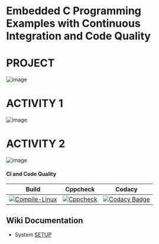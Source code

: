 # Embedded C Programming Examples with Continuous Integration and Code Quality

# PROJECT
![image](https://user-images.githubusercontent.com/81443037/116758813-8adeb200-aa2e-11eb-8183-11c8e96aa50b.png)

# ACTIVITY 1
![image](https://user-images.githubusercontent.com/81443037/116759074-11938f00-aa2f-11eb-86d5-e0502e3ca1cd.png)

# ACTIVITY 2
![image](https://user-images.githubusercontent.com/81443037/116759176-5b7c7500-aa2f-11eb-8951-977bd85e515d.png)



#### CI and Code Quality

|Build|Cppcheck|Codacy|
|:--:|:--:|:--:|
|[![Compile-Linux](https://github.com/saimadhurig/Emb-C/actions/workflows/Compile.yml/badge.svg)](https://github.com/saimadhurig/Emb-C/actions/workflows/Compile.yml)|[![Cppcheck](https://github.com/saimadhurig/Emb-C/actions/workflows/CodeQulaity.yml/badge.svg)](https://github.com/saimadhurig/Emb-C/actions/workflows/CodeQulaity.yml)|[![Codacy Badge](https://app.codacy.com/project/badge/Grade/643b7ca2b2dc4daba1e700c216bb87d9)](https://www.codacy.com/gh/saimadhurig/Emb-C/dashboard?utm_source=github.com&amp;utm_medium=referral&amp;utm_content=saimadhurig/Emb-C&amp;utm_campaign=Badge_Grade)|

## Wiki Documentation
* System [SETUP](https://github.com/saimadhurig/Emb-C/wiki)
